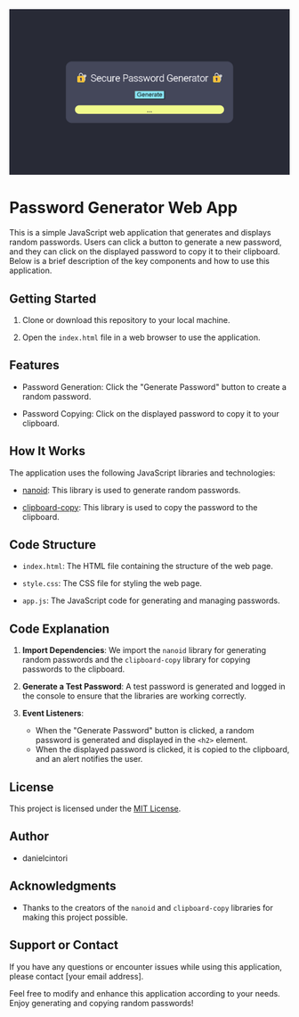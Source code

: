 <img src="https://github.com/danielcintori/Password/blob/main/exemple%20screen.png">

# Password Generator Web App

This is a simple JavaScript web application that generates and displays random passwords. Users can click a button to generate a new password, and they can click on the displayed password to copy it to their clipboard. Below is a brief description of the key components and how to use this application.

## Getting Started

1. Clone or download this repository to your local machine.

2. Open the `index.html` file in a web browser to use the application.

## Features

- Password Generation: Click the "Generate Password" button to create a random password.

- Password Copying: Click on the displayed password to copy it to your clipboard.

## How It Works

The application uses the following JavaScript libraries and technologies:

- [nanoid](https://github.com/ai/nanoid): This library is used to generate random passwords.

- [clipboard-copy](https://github.com/sindresorhus/clipboard-copy): This library is used to copy the password to the clipboard.

## Code Structure

- `index.html`: The HTML file containing the structure of the web page.

- `style.css`: The CSS file for styling the web page.

- `app.js`: The JavaScript code for generating and managing passwords.

## Code Explanation

1. **Import Dependencies**: We import the `nanoid` library for generating random passwords and the `clipboard-copy` library for copying passwords to the clipboard.

2. **Generate a Test Password**: A test password is generated and logged in the console to ensure that the libraries are working correctly.

3. **Event Listeners**:
   - When the "Generate Password" button is clicked, a random password is generated and displayed in the `<h2>` element.
   - When the displayed password is clicked, it is copied to the clipboard, and an alert notifies the user.

## License

This project is licensed under the [MIT License](LICENSE).

## Author

- danielcintori

## Acknowledgments

- Thanks to the creators of the `nanoid` and `clipboard-copy` libraries for making this project possible.

## Support or Contact

If you have any questions or encounter issues while using this application, please contact [your email address].

Feel free to modify and enhance this application according to your needs. Enjoy generating and copying random passwords!
